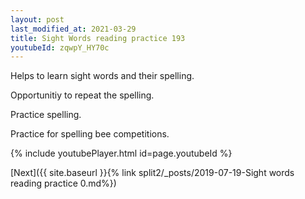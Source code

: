 ```yaml
---
layout: post
last_modified_at: 2021-03-29
title: Sight Words reading practice 193
youtubeId: zqwpY_HY70c
---
```

 
 
Helps to learn sight words and their spelling.

Opportunitiy to repeat the spelling. 

Practice spelling. 
 
Practice for spelling bee competitions. 
 
{% include youtubePlayer.html id=page.youtubeId %}
 
 

[Next]({{ site.baseurl }}{% link  split2/_posts/2019-07-19-Sight words reading practice 0.md%})
 
